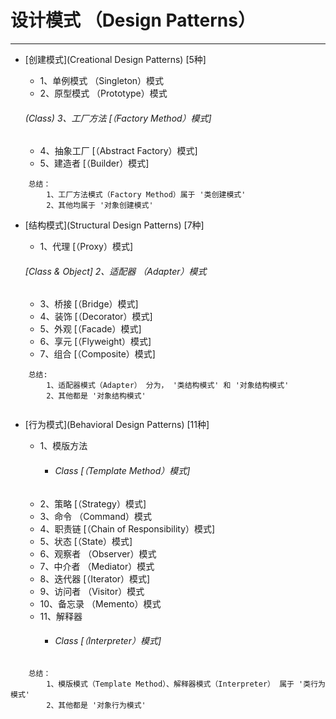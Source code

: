 # 设计模式 （Design Patterns）

---------------------------------------

* [创建模式](Creational Design Patterns) [5种]

    * 1、单例模式 （Singleton）模式
    * 2、原型模式 （Prototype）模式
    ###### (Class) 3、工厂方法 [（Factory Method）模式]
    * 4、抽象工厂 [（Abstract Factory）模式]
    * 5、建造者  [（Builder）模式]
    
``` hql
    总结： 
        1、工厂方法模式（Factory Method）属于 '类创建模式'
        2、其他均属于 '对象创建模式'
```


* [结构模式](Structural Design Patterns) [7种]

    * 1、代理   [（Proxy）模式]
    ###### [Class & Object] 2、适配器  （Adapter）模式
    * 3、桥接   [（Bridge）模式]
    * 4、装饰   [（Decorator）模式]
    * 5、外观   [（Facade）模式]
    * 6、享元   [（Flyweight）模式]
    * 7、组合   [（Composite）模式]
    
``` hql
    总结:
        1、适配器模式（Adapter） 分为， '类结构模式' 和 '对象结构模式'
        2、其他都是 '对象结构模式'
    
```

* [行为模式](Behavioral Design Patterns) [11种]

    * 1、模版方法  
        * ###### Class [（Template Method）模式]
    * 2、策略     [（Strategy）模式]
    * 3、命令     （Command）模式
    * 4、职责链   [（Chain of Responsibility）模式]
    * 5、状态     [（State）模式]
    * 6、观察者   （Observer）模式
    * 7、中介者   （Mediator）模式
    * 8、迭代器   [（Iterator）模式]
    * 9、访问者   （Visitor）模式
    * 10、备忘录  （Memento）模式
    * 11、解释器  
        * ###### Class [（Interpreter）模式]


``` hql
    总结：
        1、模版模式（Template Method）、解释器模式（Interpreter） 属于 '类行为模式'
        2、其他都是 '对象行为模式'
```